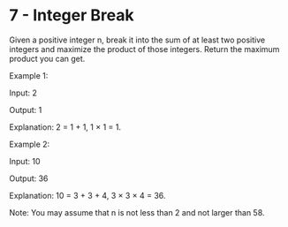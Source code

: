 # 7 - Integer Break

Given a positive integer n, break it into the sum of at least two positive integers and maximize the product of those integers. Return the maximum product you can get.

Example 1:

Input: 2

Output: 1

Explanation: 2 = 1 + 1, 1 × 1 = 1.

Example 2:

Input: 10

Output: 36

Explanation: 10 = 3 + 3 + 4, 3 × 3 × 4 = 36.

Note: You may assume that n is not less than 2 and not larger than 58.
